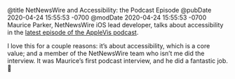 @title NetNewsWire and Accessibility: the Podcast Episode
@pubDate 2020-04-24 15:55:53 -0700
@modDate 2020-04-24 15:55:53 -0700
Maurice Parker, NetNewsWire iOS lead developer, talks about accessibility in the [latest episode of the AppleVis podcast](https://www.applevis.com/podcast/applevis-extra-71-depth-interview-maurice-parker-netnewswire).

I love this for a couple reasons: it’s about accessibility, which is a core value; and a member of the NetNewsWire team who isn’t me did the interview. It was Maurice’s first podcast interview, and he did a fantastic job. 🎸
